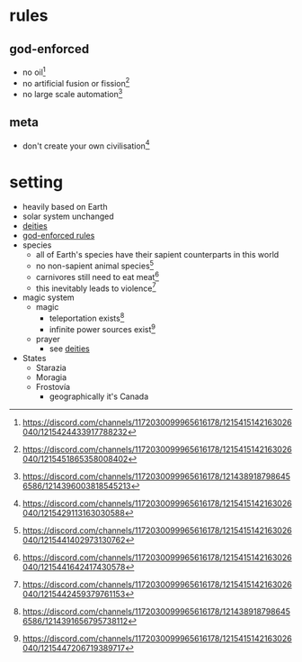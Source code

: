 # rules
## god-enforced
- no oil[^1]
- no artificial fusion or fission[^2]
- no large scale automation[^3]
## meta
- don't create your own civilisation[^5]
# setting
- heavily based on Earth
- solar system unchanged
- [deities](deities.md)
- [god-enforced rules](starting%20notes.md#god-enforced)
- species
	- all of Earth's species have their sapient counterparts in this world
	- no non-sapient animal species[^6]
	- carnivores still need to eat meat[^7]
	- this inevitably leads to violence[^8]
- magic system
	- magic
		- teleportation exists[^4]
		- infinite power sources exist[^9]
	- prayer
		- see [deities](deities.md)
- States
	- Starazia
	- Moragia
	- Frostovía
		- geographically it's Canada

[^1]: https://discord.com/channels/1172030099965616178/1215415142163026040/1215424433917788232
[^2]: https://discord.com/channels/1172030099965616178/1215415142163026040/1215451865358008402
[^3]: https://discord.com/channels/1172030099965616178/1214389187986456586/1214396003818545213
[^4]: https://discord.com/channels/1172030099965616178/1214389187986456586/1214391656795738112
[^5]: https://discord.com/channels/1172030099965616178/1215415142163026040/1215429113163030588
[^6]: https://discord.com/channels/1172030099965616178/1215415142163026040/1215441402973130762
[^7]: https://discord.com/channels/1172030099965616178/1215415142163026040/1215441642417430578
[^8]: https://discord.com/channels/1172030099965616178/1215415142163026040/1215442459379761153
[^9]: https://discord.com/channels/1172030099965616178/1215415142163026040/1215447206719389717